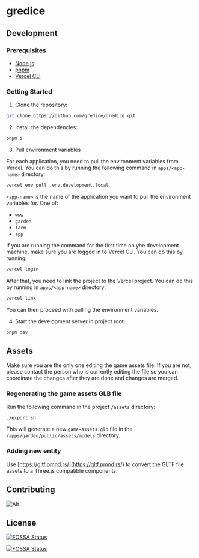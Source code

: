# gredice

## Development

### Prerequisites

- [Node.js](https://nodejs.org/en/)
- [pnpm](https://pnpm.io/)
- [Vercel CLI](https://vercel.com/download)

### Getting Started

1. Clone the repository:

```bash
git clone https://github.com/gredice/gredice.git
```

2. Install the dependencies:

```bash
pnpm i
```

3. Pull environment variables

For each application, you need to pull the environment variables from Vercel. You can do this by running the following command in `apps/<app-name>` directory:

```bash
vercel env pull .env.development.local
```

`<app-name>` is the name of the application you want to pull the environment variables for. One of:

- `www`
- `garden`
- `farm`
- `app`

If you are running the command for the first time on yhe development machine, make sure you are logged in to Vercel CLI. You can do this by running:

```bash
vercel login
```

After that, you need to link the project to the Vercel project. You can do this by running in `apps/<app-name>` directory:

```bash
vercel link
```

You can then proceed with pulling the environment variables.

4. Start the development server in project root:

```bash
pnpm dev
```

## Assets

Make sure you are the only one editing the game assets file. If you are not, please contact the person who is currently editing the file so you can coordinate the changes after they are done and changes are merged.

### Regenerating the game assets GLB file

Run the following command in the project `/assets` directory:

```bash
./export.sh
```

This will generate a new `game-assets.glb` file in the `/apps/garden/public/assets/models` directory.

### Adding new entity

Use [https://gltf.pmnd.rs/](https://gltf.pmnd.rs/) to convert the GLTF file assets to a Three.js compatible components.

## Contributing

![Alt](https://repobeats.axiom.co/api/embed/ba847f4d1fae06c8250692c08295602bca8de554.svg "Repobeats analytics image")

## License
[![FOSSA Status](https://app.fossa.com/api/projects/git%2Bgithub.com%2Fgredice%2Fgredice.svg?type=shield)](https://app.fossa.com/projects/git%2Bgithub.com%2Fgredice%2Fgredice?ref=badge_shield)

[![FOSSA Status](https://app.fossa.com/api/projects/git%2Bgithub.com%2Fgredice%2Fgredice.svg?type=large)](https://app.fossa.com/projects/git%2Bgithub.com%2Fgredice%2Fgredice?ref=badge_large)
